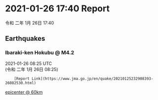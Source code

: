 # 2021-01-26 17:40 Report
令和 二年 1月 26日 17:40

## Earthquakes
### Ibaraki-ken Hokubu @ M4.2
2021-01-26 08:25 UTC  
        (令和 二年 1月 26日 08:25)
  
        [Report Link](https://www.jma.go.jp/en/quake/20210125232908393-26082530.html)  
[epicenter @ 60km](https://www.google.com/maps/place/36°30'00%22+140°36'00%22/@36.5,140.6,17z/data=!3m1!4b1!4m5!3m4!1s0x0:0x0!8m2!3d36.5!4d140.6)